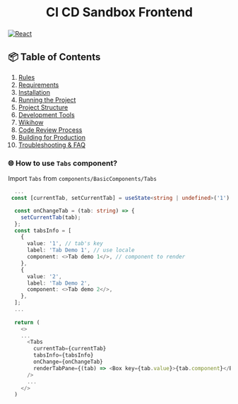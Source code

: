 <h1 align="center">
  CI CD Sandbox Frontend
</h1>
<h3 align="center"></h3>

[![React](https://img.shields.io/badge/react-17.0.1-lightgrey.svg)](https://github.com/facebook/react)

## 📦 Table of Contents

1. [Rules](#📜-rules)
2. [Requirements](#-requirements)
3. [Installation](#-installation)
4. [Running the Project](#-running-the-project)
5. [Project Structure](#-project-structure)
6. [Development Tools](#-development-tools)
7. [Wikihow](#-wikihow)
8. [Code Review Process](#-code-review-process)
9. [Building for Production](#-building-for-production)
10. [Troubleshooting & FAQ](#-troubleshooting-&-faq)

### 🌐 How to use `Tabs` component?

Import `Tabs` from `components/BasicComponents/Tabs`

```typescript
  ...
 const [currentTab, setCurrentTab] = useState<string | undefined>('1') // tab's key to use current tab;

  const onChangeTab = (tab: string) => {
    setCurrentTab(tab);
  };
  const tabsInfo = [
    {
      value: '1', // tab's key
      label: 'Tab Demo 1', // use locale
      component: <>Tab demo 1</>, // component to render
    },
    {
      value: '2',
      label: 'Tab Demo 2',
      component: <>Tab demo 2</>,
    },
  ];
  ...
  
  return (
    <>
    ... 
      <Tabs
        currentTab={currentTab}
        tabsInfo={tabsInfo}
        onChange={onChangeTab}
        renderTabPane={(tab) => <Box key={tab.value}>{tab.component}</Box>}
      />
      ...
    </>
  )
```
